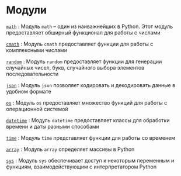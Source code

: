 # Модули

[`math`](math.md)
: Модуль `math` – один из наиважнейших в Python. Этот модуль предоставляет обширный функционал для работы с числами

[`cmath`](cmath.md)
: Модуль `cmath` предоставляет функции для работы с комплексными числами

[`random`](random.md)
: Модуль `random` предоставляет функции для генерации случайных чисел, букв, случайного выбора элементов последовательности

[`json`](json.md)
: Модуль `json` позволяет кодировать и декодировать данные в удобном формате

[`os`](os.md)
: Модуль `os` предоставляет множество функций для работы с операционной системой

[`datetime`](datetime.md)
: Модуль `datetime` предоставляет классы для обработки времени и даты разными способами

[`time`](time.md)
: Модуль `time` представляет функции для работы со временем

[`array`](array.md)
: Модуль `array` определяет массивы в Python

[`sys`](sys.md)
: Модуль `sys` обеспечивает доступ к некоторым переменным и функциям, взаимодействующим с интерпретатором Python
